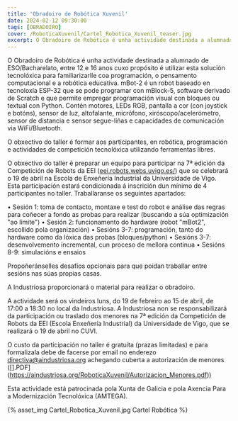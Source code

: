 ```yaml
---
title: 'Obradoiro de Robótica Xuvenil'
date: 2024-02-12 09:30:00
tags: [OBRADOIRO]
cover: /RoboticaXuvenil/Cartel_Robotica_Xuvenil_teaser.jpg
excerpt: O Obradoiro de Robótica é unha actividade destinada a alumnado de ESO/Bacharelato, entre 12 e 16 anos cuxo propósito é utilizar esta solución tecnolóxica para familiarizarlle coa programación, o pensamento computacional e a robótica educativa.
---
```


O Obradoiro de Robótica é unha actividade destinada a alumnado de ESO/Bacharelato, entre 12 e 16 anos cuxo propósito é utilizar esta solución tecnolóxica para familiarizarlle coa programación, o pensamento computacional e a robótica educativa. mBot-2 é un robot baseado en tecnoloxía ESP-32 que se pode programar con mBlock-5, software derivado de Scratch e que permite empregar programación visual con bloques ou textual con Python. Contén motores, LEDs RGB, pantalla a cor (con joystick e botóns), sensor de luz, altofalante, micrófono, xiróscopo/acelerómetro, sensor de distancia e sensor segue-liñas e capacidades de comunicación via WiFi/Bluetooth.

O obxectivo do taller é formar aos participantes, en robótica, programación e actividades de competición tecnolóxica utilizando ferramentas libres.

O obxectivo do taller é preparar un equipo para participar na 7ª edición da Competición de Robots da EEI ([eei.robots.webs.uvigo.es/](http://eei.robots.webs.uvigo.es/)) que se celebrará o 19 de abril na Escola de Enxeñería Industrial da Universidade de Vigo. Esta participación estará condicionada á inscrición dun mínimo de 4 participantes no taller.
Traballaranse os seguintes apartados:

• Sesión 1: toma de contacto, montaxe e test do robot e análise das regras para coñecer a fondo as probas para realizar (buscando a súa optimización "ao límite")
• Sesión 2: funcionamento do hardware (robot "mBot2", escollido pola organización)
• Sesións 3-7: programación, tanto do hardware como da lóxica das probas (bloques/python)
• Sesións 3-7: desenvolvemento incremental, cun proceso de mellora continua
• Sesións 8-9: simulacións e ensaios

Propoñeránselles desafíos opcionais para que poidan traballar entre sesións nas súas propias casas. 

A Industriosa proporcionará o material para realizar o obradoiro. 

A actividade será os vindeiros luns, do 19 de febreiro ao 15 de abril, de 17:00 a 18:30 no local da Industriosa. A Industriosa non se responsabilizará da participación ou  traslado dos menores na 7ª edición da Competición de Robots da EEI (Escola Enxeñería Industrial) da Universidade de Vigo, que se realizará o 19 de abril no CUVI.

O custo da participación no taller é gratuíta (prazas limitadas) e para formalizala debe de facerse por email no enderezo [directiva@aindustriosa.org](mailto:directiva@aindustriosa.org) achegando cuberta a autorización de menores ([].PDF](https://aindustriosa.org/RoboticaXuvenil/Autorizacion_Menores.pdf))

Esta actividade está patrocinada pola Xunta de Galicia e pola Axencia Para a Modernización Tecnolóxica (AMTEGA).


{% asset_img Cartel_Robotica_Xuvenil.jpg Cartel Robótica %}
